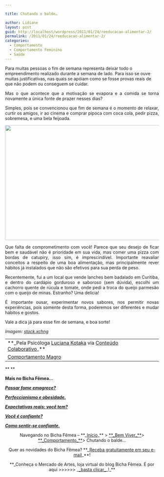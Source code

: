 ```yaml
---

title: Chutando o balde…

author: Lidiane
layout: post
guid: http://localhost/wordpress/2011/01/24/reeducacao-alimentar-2/
permalink: /2011/01/24/reeducacao-alimentar-2/
categories:
  - Comportamento
  - Comportamento Feminino
  - Saúde
---
```

Para muitas pessoas o fim de semana representa deixar todo o empreendimento realizado durante a semana de lado. Para isso se ouve muitas justificativas, nas quais se apóiam como se fosse provas reais de que não podem ou conseguem se cuidar.

<p style="text-align: justify;">
  Mas o que acontece que a motivação se evapora e a comida se torna novamente a única fonte de prazer nesses dias?
</p>

<!--more-->

<p style="text-align: justify;">
  Simples, pois se convencionou que fim de semana é o momento de relaxar, curtir os amigos, ir ao cinema e comprar pipoca com coca cola, pedir pizza, sobremesa, e uma bela feijoada.
</p>

<p style="text-align: center;">
  <a href="http://www.trololodemulher.com.br/blog/wp-content/uploads/2011/01/biscoitos.jpg"><img class="alignnone size-full wp-image-5764" title="biscoitos" src="http://www.trololodemulher.com.br/blog/wp-content/uploads/2011/01/biscoitos.jpg" alt="" width="570" height="377" /></a>
</p>

<p style="text-align: justify;">
  Que falta de comprometimento com você! Parece que seu desejo de ficar bem e saudável não é prioridade em sua vida, mas comer uma pizza com bordas de catupiry, isso sim, é imprescindível. Importante reavaliar conceitos a respeito de uma boa alimentação, mas principalmente rever hábitos já instalados que não são efetivos para sua perda de peso.
</p>

<p style="text-align: justify;">
  Recentemente, fui a um local que vende lanches bem badalado em Curitiba, e dentro do cardápio gorduroso e saboroso (sem dúvida), escolhi um cachorro quente de rúcula e tomate, onde pedi a troca do queijo parmesão com o queijo de minas. Estranho? Uma delícia!
</p>

<p style="text-align: justify;">
  É importante ousar, experimentar novos sabores, nos permitir novas experiências, pois somente desta forma, poderemos ser diferentes e mudar hábitos e gostos.
</p>

<p style="text-align: justify;">
  Vale a dica já para esse fim de semana, e boa sorte!
</p>

_Imagem:_ [_stock.xchng_](http://www.sxc.hu/) 

<table border="0" cellspacing="0" cellpadding="0" width="600">
  <tr>
    <td width="600" valign="top">
      **_Pela Psicóloga <a href="http://www.trololodemulher.com.br/category/colaboradores/luciana-kotaka/">Luciana Kotaka</a> via <a href="http://www.trololodemulher.com.br/para-voce/conteudo-colaborativo/">Conteúdo Colaborativo</a>_**
    </td>
  </tr>
  
  <tr>
    <td width="600" valign="top">
      <a href="http://lucianakotaka.com.br/">Comportamento Magro</a>
    </td>
  </tr>
</table>

** **

**Mais no Bicha Fêmea…**

**_[Passar fome emagrece?](http://www.trololodemulher.com.br/2010/08/02/passar-fome-nao-emagrece/)_**

**_[Perfeccionismo e obesidade.](http://www.trololodemulher.com.br/2010/07/21/perfeccionismo-e-obesidade/)_**

**_[Expectativas reais: você tem?](http://www.trololodemulher.com.br/2010/06/28/emagrecimento-expectativas/)_**

**_[Você é confiante?](http://www.trololodemulher.com.br/2010/05/21/auto-estima-confianca-mulher/)_**

**_[Como sentir-se confiante.](http://www.trololodemulher.com.br/2010/05/03/auto-estima/)_**

<p style="text-align: center;">
  Navegando no Bicha Fêmea – **_<a href="http://www.trololodemulher.com.br/">Início</a>_** > <a href="http://www.trololodemulher.com.br/bem-viver/">**_Bem Viver_**</a>> <a href="http://www.trololodemulher.com.br/category/da-mente/comportamento/">**_Comportamento_**</a>> Chutando o balde…
</p>

<p style="text-align: center;">
  Quer as novidades do Bicha Fêmea? **_<a href="http://feedburner.google.com/fb/a/mailverify?uri=blogbichafemea&loc=pt_BR">Receba gratuitamente em seu e-mail</a>_**!
</p>

<p style="text-align: center;">
  **_Conheça o Mercado de Artes, loja virtual do blog Bicha Fêmea. É por aqui >>>>>> _<a href="http://www.trololodemulher.com.br/loja/">_basta clicar_</a>_!_**
</p>